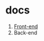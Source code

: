 # docs

1. [Front-end](https://github.com/yimian/docs/blob/main/front-end/style-guide.md)
2. Back-end
